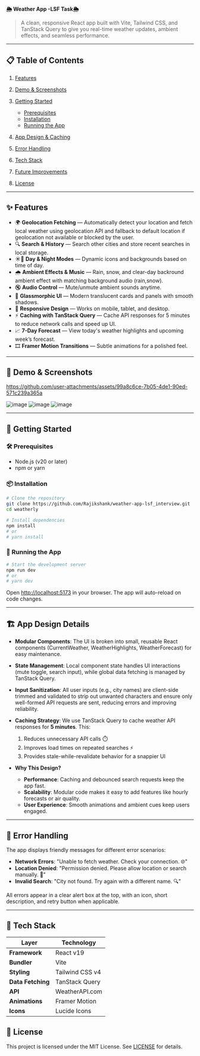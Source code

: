 **🌦️ Weather App -LSF Task🌦️**

> A clean, responsive React app built with Vite, Tailwind CSS, and TanStack Query to give you real-time weather updates, ambient effects, and seamless performance.

---

## 📋 Table of Contents

1. [Features](#-features)
2. [Demo & Screenshots](#-demo--screenshots)
3. [Getting Started](#-getting-started)

   * [Prerequisites](#-prerequisites)
   * [Installation](#-installation)
   * [Running the App](#-running-the-app)
4. [App Design & Caching](#-app-design--caching)
5. [Error Handling](#-error-handling)
6. [Tech Stack](#-tech-stack)
7. [Future Improvements](#-future-improvements)
8. [License](#-license)

---

## ✨ Features

* 🌍 **Geolocation Fetching** — Automatically detect your location and fetch local weather using geolocation API and fallback to default location if geolocation not available or blocked by the user.
* 🔍 **Search & History** — Search other cities and store recent searches in local storage.
* ☀️🌙 **Day & Night Modes** — Dynamic icons and backgrounds based on time of day.
* 🌧️ **Ambient Effects & Music** — Rain, snow, and clear-day backround ambient effect with matching background audio (rain,snow).
* 🔇 **Audio Control** — Mute/unmute ambient sounds anytime.
* 🌈 **Glassmorphic UI** — Modern translucent cards and panels with smooth shadows.
* 📱 **Responsive Design** — Works on mobile, tablet, and desktop.
* ⚡ **Caching with TanStack Query** — Cache API responses for 5 minutes to reduce network calls and speed up UI.
* 📈 **7-Day Forecast** — View today's weather highlights and upcoming week’s forecast.
* 🎞️ **Framer Motion Transitions** — Subtle animations for a polished feel.

---

## 📸 Demo & Screenshots

https://github.com/user-attachments/assets/99a8c6ce-7b05-4de1-90ed-571c239a365a

![image](https://github.com/user-attachments/assets/3e3cfd12-7f64-464b-88a6-9587b00f510e)
![image](https://github.com/user-attachments/assets/73937284-2d32-412f-ae11-9ea36746e194)
![image](https://github.com/user-attachments/assets/1bc36947-a288-4a45-bf60-a563dfbc663c)

---

## 🚀 Getting Started

### 🛠️ Prerequisites

* Node.js (v20 or later)
* npm or yarn

### 📦 Installation

```bash
# Clone the repository
git clone https://github.com/Rajikshank/weather-app-lsf_interview.git
cd weatherly

# Install dependencies
npm install
# or
# yarn install
```

### 🏃 Running the App

```bash
# Start the development server
npm run dev
# or
# yarn dev
```

Open [http://localhost:5173](http://localhost:5173) in your browser. The app will auto-reload on code changes.

---

## 🏗️ App Design Details

* **Modular Components**: The UI is broken into small, reusable React components (CurrentWeather, WeatherHighlights, WeatherForecast) for easy maintenance.
* **State Management**: Local component state handles UI interactions (mute toggle, search input), while global data fetching is managed by TanStack Query.
* **Input Sanitization**: All user inputs (e.g., city names) are client-side trimmed and validated to strip out unwanted characters and ensure only well-formed API requests are sent, reducing errors and improving reliability.
* **Caching Strategy**: We use TanStack Query to cache weather API responses for **5 minutes**. This:

  1. Reduces unnecessary API calls ⏱️
  2. Improves load times on repeated searches ⚡
  3. Provides stale-while-revalidate behavior for a snappier UI
* **Why This Design?**

  * **Performance**: Caching and debounced search requests keep the app fast.
  * **Scalability**: Modular code makes it easy to add features like hourly forecasts or air quality.
  * **User Experience**: Smooth animations and ambient cues keep users engaged.

---

## 🚨 Error Handling

The app displays friendly messages for different error scenarios:

* **Network Errors**: "Unable to fetch weather. Check your connection. 🌐"
* **Location Denied**: "Permission denied. Please allow location or search manually. 📍"
* **Invalid Search**: "City not found. Try again with a different name. 🔍"

All errors appear in a clear alert box at the top, with an icon, short description, and retry button when applicable.

---

## 🔧 Tech Stack

| Layer             | Technology           |
| ----------------- | -------------------- |
| **Framework**     | React v19            |
| **Bundler**       | Vite                 |
| **Styling**       | Tailwind CSS v4      |
| **Data Fetching** | TanStack Query       |
| **API**           | WeatherAPI.com       |
| **Animations**    | Framer Motion        |
| **Icons**         | Lucide Icons         |



## 📜 License

This project is licensed under the MIT License. See [LICENSE](./LICENSE) for details.

